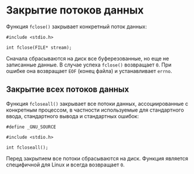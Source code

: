 # Закрытие потоков данных 

Функция `fclose()` закрывает конкретный поток данных:

    #include <stdio.h>

    int fclose(FILE* stream);

Сначала сбрасываются на диск все буферезованные, но еще не записанные данные. В случае успеха `fclose()` возвращает `0`. При ошибке она возвращает `EOF` (конец файла) и устанавливает `errno`.

## Закрытие всех потоков данных

Функция `fcloseall()` закрывает все потоки данных, ассоциированные с конкретным процессом, в частности используемые для стандартного ввода, стандартного вывода и стандартных ошибок: 

    #define _GNU_SOURCE

    #include <stdio.h>

    int fcloseall();

Перед закрытием все потоки сбрасываются на диск. Функция является специфичной для Linux и всегда возвращает `0`.
